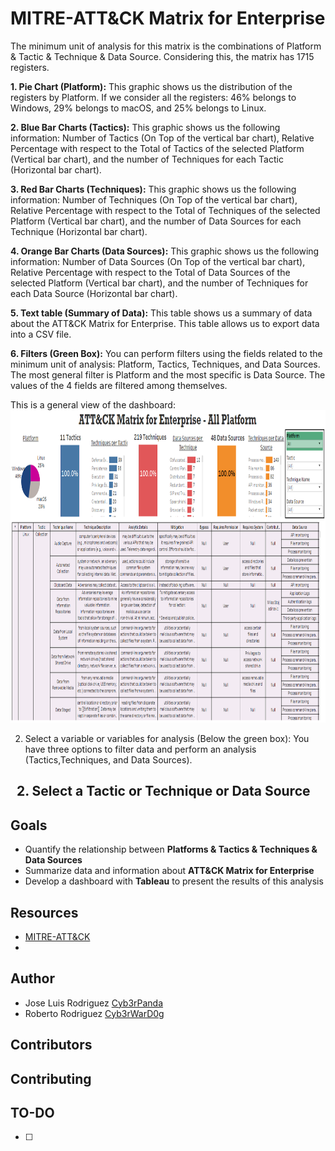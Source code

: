 # MITRE-ATT&CK Matrix for Enterprise

The minimum unit of analysis for this matrix is the combinations of Platform & Tactic & Technique & Data Source. Considering this, the matrix has 1715 registers.

**1. Pie Chart (Platform):** This graphic shows us the distribution of the registers by Platform. If we consider all the registers: 46% belongs to Windows, 29% belongs to macOS, and 25% belongs to Linux.

**2. Blue Bar Charts (Tactics):** This graphic shows us the following information: Number of Tactics (On Top of the vertical bar chart), Relative Percentage with respect to the Total of Tactics of the selected Platform (Vertical bar chart), and the number of Techniques for each Tactic (Horizontal bar chart).

**3. Red Bar Charts (Techniques):** This graphic shows us the following information: Number of Techniques (On Top of the vertical bar chart), Relative Percentage with respect to the Total of Techniques of the selected Platform (Vertical bar chart), and the number of Data Sources for each Technique (Horizontal bar chart).

**4. Orange Bar Charts (Data Sources):** This graphic shows us the following information: Number of Data Sources (On Top of the vertical bar chart), Relative Percentage with respect to the Total of Data Sources of the selected Platform (Vertical bar chart), and the number of Techniques for each Data Source (Horizontal bar chart).

**5. Text table (Summary of Data):** This table shows us a summary of data about the ATT&amp;CK Matrix for Enterprise. This table allows us to export data into a CSV file.

**6. Filters (Green Box):** You can perform filters using the fields related to the minimum unit of analysis: Platform, Tactics, Techniques, and Data Sources. The most general filter is Platform and the most specific is Data Source. The values of the 4 fields are filtered among themselves.

This is a general view of the dashboard:
<img src= "Images/AllPlatforms.PNG" width="1000" height="500" >


2. Select a variable or variables for analysis (Below the green box): You have three options to filter data and perform an analysis (Tactics,Techniques, and Data Sources).
  

  
2. Select a Tactic or Technique or Data Source
  - 
## Goals
- Quantify the relationship between **Platforms & Tactics & Techniques & Data Sources**
- Summarize data and information about **ATT&CK Matrix for Enterprise**
- Develop a dashboard with **Tableau** to present the results of this analysis
## Resources
- [MITRE-ATT&CK](https://attack.mitre.org/wiki/Main_Page)
- 
## Author
- Jose Luis Rodriguez [Cyb3rPanda](https://twitter.com/Cyb3rPandaH)
- Roberto Rodriguez [Cyb3rWarD0g](https://twitter.com/Cyb3rWard0g)
## Contributors
## Contributing
## TO-DO
- [ ] 
